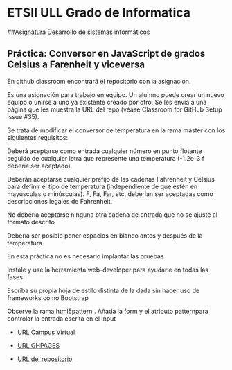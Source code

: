 # ETSII ULL Grado de Informatica
##Asignatura Desarrollo de sistemas informáticos

## Práctica: Conversor en JavaScript de grados Celsius a Farenheit y viceversa

En github classroom encontrará el repositorio con la asignación.

Es una asignación para trabajo en equipo. Un alumno puede crear un nuevo equipo o unirse a uno ya existente creado por otro. Se les envía a una página que les muestra la URL del repo (véase Classroom for GitHub Setup issue #35).

Se trata de modificar el conversor de temperatura en la rama master con los siguientes requisitos:

Deberá aceptarse como entrada cualquier número en punto flotante seguido de cualquier letra que represente una temperatura (-1.2e-3 f debería ser aceptado)

Deberán aceptarse cualquier prefijo de las cadenas Fahrenheit y Celsius para definir el tipo de temperatura (independiente de que estén en mayúsculas o minúsculas). F, Fa, Far, etc. deberían ser aceptadas como descripciones legales de Fahrenheit.

No debería aceptarse ninguna otra cadena de entrada que no se ajuste al formato descrito

Debería ser posible poner espacios en blanco antes y después de la temperatura

En esta práctica no es necesario implantar las pruebas

Instale y use la herramienta web-developer para ayudarle en todas las fases

Escriba su propia hoja de estilo distinta de la dada sin hacer uso de frameworks como Bootstrap

Observe la rama html5pattern . Añada la form y el atributo patternpara controlar la entrada escrita en el input

* [URL Campus Virtual](https://campusvirtual.ull.es/1516/course/view.php?id=144)

* [URL GHPAGES](http://crguezl.github.io/ull-etsii-grado-pl-1213-temperature-converter/tests/index.html)

* [URL del repositorio](http://ULL-ESIT-GRADOII-DSI.github.io/ull-etsii-grado-dsi-simple/tests/index.html)
